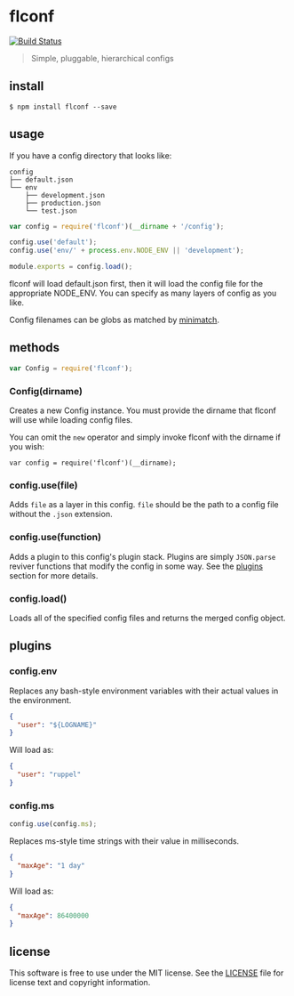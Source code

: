 # flconf

[![Build Status](https://travis-ci.org/flickr/flconf.svg?branch=master)](https://travis-ci.org/flickr/flconf)

> Simple, pluggable, hierarchical configs

## install

```
$ npm install flconf --save
```

## usage

If you have a config directory that looks like:

```
config
├── default.json
└── env
    ├── development.json
    ├── production.json
    └── test.json
```

``` js
var config = require('flconf')(__dirname + '/config');

config.use('default');
config.use('env/' + process.env.NODE_ENV || 'development');

module.exports = config.load();
```

flconf will load default.json first, then it will load the config file for the appropriate NODE_ENV. You can specify as many layers of config as you like.

Config filenames can be globs as matched by [minimatch][1].

## methods

``` js
var Config = require('flconf');
```

### Config(dirname)

Creates a new Config instance. You must provide the dirname that flconf will use while loading config files.

You can omit the `new` operator and simply invoke flconf with the dirname if you wish:

```
var config = require('flconf')(__dirname);
```

### config.use(file)

Adds `file` as a layer in this config. `file` should be the path to a config file without the `.json` extension.

### config.use(function)

Adds a plugin to this config's plugin stack. Plugins are simply `JSON.parse` reviver functions that modify the config in some way. See the [plugins](#plugins) section for more details.

### config.load()

Loads all of the specified config files and returns the merged config object.

## plugins

### config.env

Replaces any bash-style environment variables with their actual values in the environment.

``` json
{
  "user": "${LOGNAME}"
}
```

Will load as:

``` json
{
  "user": "ruppel"
}
```

### config.ms

``` js
config.use(config.ms);
```

Replaces ms-style time strings with their value in milliseconds.

``` json
{
  "maxAge": "1 day"
}
```

Will load as:

``` json
{
  "maxAge": 86400000
}
```

## license

This software is free to use under the MIT license. See the [LICENSE][] file for license text and copyright information.

[1]: https://github.com/isaacs/minimatch
[LICENSE]: https://github.com/flickr/flconf/blob/master/LICENSE
